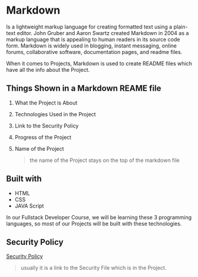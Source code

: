 # Markdown

Is a lightweight markup language for creating formatted text using a plain-text editor. John Gruber and Aaron Swartz created Markdown in 2004 as a markup language that is appealing to human readers in its source code form. Markdown is widely used in blogging, instant messaging, online forums, collaborative software, documentation pages, and readme files.

When it comes to Projects, Markdown is used to create README files which have all the info about the Project.

## Things Shown in a Markdown REAME file

1. What the Project is About
2. Technologies Used in the Project
3. Link to the Security Policy
4. Progress of the Project
5. Name of the Project
   
   > the name of the Project stays on the top of the markdown file 

## Built with

* HTML
* CSS
* JAVA Script

In our Fullstack Developer Course, we will be learning these 3 programming languages, so most of our Projects will be built with these technologies.

## Security Policy

[Security Policy](https://github.com/louisclarencepeter/Markdown/blob/main/SECURITY.md)
 
   > usually it is a link to the Security File which is in the Project.
